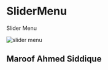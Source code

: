 # SliderMenu
Slider Menu 

![slider menu](https://cloud.githubusercontent.com/assets/24957758/22877350/1a4c9c68-f1fb-11e6-8469-86b6cbd9bf49.png)

## Maroof Ahmed Siddique

